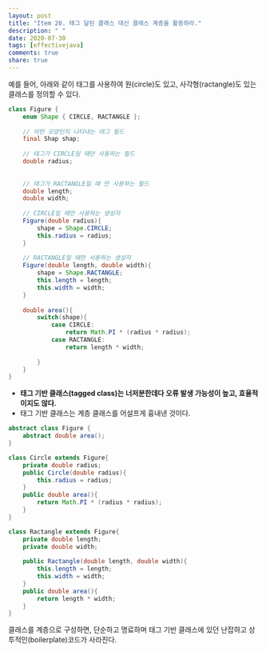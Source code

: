 ```yaml
---
layout: post
title: "Item 20. 태그 달린 클래스 대신 클래스 계층을 활용하라."
description: " "
date: 2020-07-30
tags: [effectivejava]
comments: true
share: true
---
```


예를 들어, 아래와 같이 태그를 사용하여 원(circle)도 있고, 사각형(ractangle)도 있는 클래스를 정의할 수 있다.
```java
class Figure {
	enum Shape { CIRCLE, RACTANGLE };
	
	// 어떤 모양인지 나타내는 태그 필드
	final Shap shap;
	
	// 태그가 CIRCLE일 때만 사용하는 필드
	double radius;
	
	
	// 태그가 RACTANGLE일 때 만 사용하는 필드
	double length;
	double width;
	
	// CIRCLE일 때만 사용하는 생성자
	Figure(double radius){
		shape = Shape.CIRCLE;
		this.radius = radius;
	}
	
	// RACTANGLE일 때만 사용하는 생성자
	Figure(double length, double width){
		shape = Shape.RACTANGLE;
		this.length = length;
		this.width = width;
	}
	
	double area(){
		switch(shape){
			case CIRCLE:
				return Math.PI * (radius * radius);
			case RACTANGLE:
				return length * width;
			
		}
	}
}
```

- __태그 기반 클래스(tagged class)는 너저분한데다 오류 발생 가능성이 높고, 효율적이지도 않다.__
- 태그 기반 클래스는 계층 클래스를 어설프게 흉내낸 것이다.


```java
abstract class Figure {
	abstract double area();
}

class Circle extends Figure{
	private double radius;
	public Circle(double radius){
		this.radius = radius;
	}
	public double area(){
		return Math.PI * (radius * radius);
	}
}

class Ractangle extends Figure{
	private double length;
	private double width;
	
	public Ractangle(double length, double width){
		this.length = length;
		this.width = width;
	}
	public double area(){
		return length * width;
	}
}
```
클래스를 계층으로 구성하면, 단순하고 명료하며 태그 기반 클래스에 있던 난잡하고 상투적인(boilerplate)코드가 사라진다.